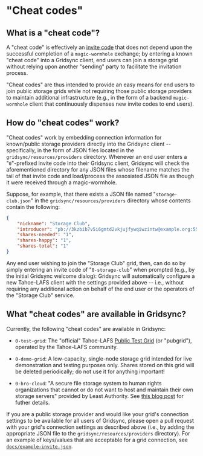 "Cheat codes"
=============

What is a "cheat code"?
-----------------------

A "cheat code" is effectively an [invite code](https://github.com/gridsync/gridsync/blob/master/docs/invite-codes.md) that does not depend upon the successful completion of a `magic-wormhole` exchange; by entering a known "cheat code" into a Gridsync client, end users can join a storage grid without relying upon another "sending" party to facilitate the invitation process.

"Cheat codes" are thus intended to provide an easy means for end users to join public storage grids while not requiring those public storage providers to maintain additional infrastructure (e.g., in the form of a backend `magic-wormhole` client that continuously dispenses new invite codes to end users).


How do "cheat codes" work?
--------------------------

"Cheat codes" work by embedding connection information for known/public storage providers directly into the Gridsync client -- specifically, in the form of JSON files located in the `gridsync/resources/providers` directory. Whenever an end user enters a "`0`"-prefixed invite code into their Gridsync client, Gridsync will check the aforementioned directory for any JSON files whose filename matches the tail of that invite code and load/process the assosiated JSON file as though it were received through a magic-wormhole.

Suppose, for example, that there exists a JSON file named "`storage-club.json`" in the `gridsync/resources/providers` directory whose contents contain the following:

```json
{
    "nickname": "Storage Club",
    "introducer": "pb://3kzbib7v5i6gmtd2vkjujfywqiwzintw@example.org:55555/2qdq3buyzmwq6xuxl4sdzyej5vswhkqs",
    "shares-needed": "1",
    "shares-happy": "1",
    "shares-total": "1"
}

```

Any end user wishing to join the "Storage Club" grid, then, can do so by simply entering an invite code of "`0-storage-club`" when prompted (e.g., by the initial Gridsync welcome dialog): Gridsync will automatically configure a new Tahoe-LAFS client with the settings provided above -- i.e., without requiring any additional action on behalf of the end user or the operators of the "Storage Club" service.


What "cheat codes" are available in Gridsync?
---------------------------------------------

Currently, the following "cheat codes" are available in Gridsync:

- `0-test-grid`: The "official" Tahoe-LAFS [Public Test Grid](https://tahoe-lafs.org/trac/tahoe-lafs/wiki/TestGrid) (or "pubgrid"), operated by the Tahoe-LAFS community.

- `0-demo-grid`: A low-capacity, single-node storage grid intended for live demonstration and testing purposes only. Shares stored on this grid will be deleted periodically; do not use it for anything important!

- `0-hro-cloud`: "A secure file storage system to human rights organizations that cannot or do not want to host and maintain their own storage servers" provided by Least Authority. See [this blog post](https://leastauthority.com/blog/the-hro-cloud-least-authority-launches-secure-cloud-storage-for-human-rights-organizations/) for futher details.

If you are a public storage provider and would like your grid's connection settings to be available for all users of Gridsync, please open a pull request with your grid's connection settings as described above (i.e., by adding the appropriate JSON file to the `gridsync/resources/providers` directory). For an example of keys/values that are acceptable for a grid connection, see [`docs/example-invite.json`](https://github.com/gridsync/gridsync/blob/master/docs/example-invite.json).
